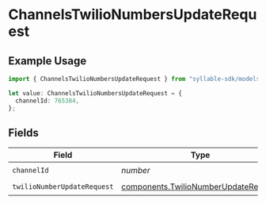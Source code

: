# ChannelsTwilioNumbersUpdateRequest

## Example Usage

```typescript
import { ChannelsTwilioNumbersUpdateRequest } from "syllable-sdk/models/operations";

let value: ChannelsTwilioNumbersUpdateRequest = {
  channelId: 765384,
};
```

## Fields

| Field                                                                                        | Type                                                                                         | Required                                                                                     | Description                                                                                  |
| -------------------------------------------------------------------------------------------- | -------------------------------------------------------------------------------------------- | -------------------------------------------------------------------------------------------- | -------------------------------------------------------------------------------------------- |
| `channelId`                                                                                  | *number*                                                                                     | :heavy_check_mark:                                                                           | N/A                                                                                          |
| `twilioNumberUpdateRequest`                                                                  | [components.TwilioNumberUpdateRequest](../../models/components/twilionumberupdaterequest.md) | :heavy_check_mark:                                                                           | N/A                                                                                          |